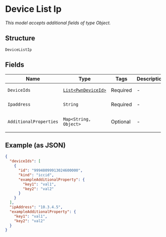 
# Device List Ip

*This model accepts additional fields of type Object.*

## Structure

`DeviceListIp`

## Fields

| Name | Type | Tags | Description | Getter | Setter |
|  --- | --- | --- | --- | --- | --- |
| `DeviceIds` | [`List<PwnDeviceId>`](../../doc/models/pwn-device-id.md) | Required | - | List<PwnDeviceId> getDeviceIds() | setDeviceIds(List<PwnDeviceId> deviceIds) |
| `Ipaddress` | `String` | Required | - | String getIpaddress() | setIpaddress(String ipaddress) |
| `AdditionalProperties` | `Map<String, Object>` | Optional | - | Object getAdditionalProperty(String key) | additionalProperty(String key, Object value) |

## Example (as JSON)

```json
{
  "deviceIds": [
    {
      "id": "99948099913024600000",
      "kind": "iccid",
      "exampleAdditionalProperty": {
        "key1": "val1",
        "key2": "val2"
      }
    }
  ],
  "ipAddress": "10.3.4.5",
  "exampleAdditionalProperty": {
    "key1": "val1",
    "key2": "val2"
  }
}
```


